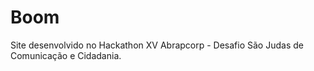 # Boom
 Site desenvolvido no Hackathon XV Abrapcorp - Desafio São Judas de Comunicação e Cidadania.
